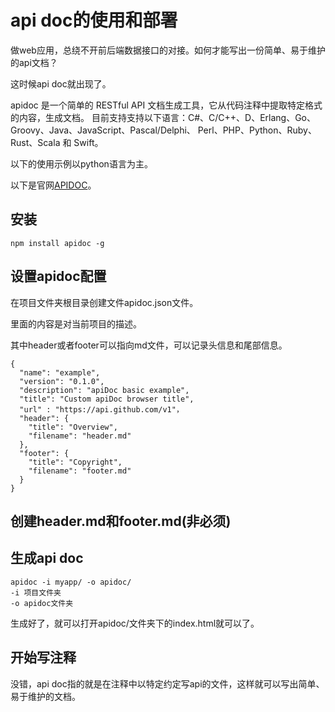 # api doc的使用和部署

做web应用，总绕不开前后端数据接口的对接。如何才能写出一份简单、易于维护的api文档？

这时候api doc就出现了。

apidoc 是一个简单的 RESTful API 文档生成工具，它从代码注释中提取特定格式的内容，生成文档。 目前支持支持以下语言：C#、C/C++、D、Erlang、Go、Groovy、Java、JavaScript、Pascal/Delphi、 Perl、PHP、Python、Ruby、Rust、Scala 和 Swift。

以下的使用示例以python语言为主。

以下是官网[APIDOC](http://apidocjs.com/)。

## 安装

`npm install apidoc -g`

## 设置apidoc配置

在项目文件夹根目录创建文件apidoc.json文件。

里面的内容是对当前项目的描述。

其中header或者footer可以指向md文件，可以记录头信息和尾部信息。

```
{
  "name": "example",
  "version": "0.1.0",
  "description": "apiDoc basic example",
  "title": "Custom apiDoc browser title",
  "url" : "https://api.github.com/v1"，
  "header": {
    "title": "Overview",
    "filename": "header.md"
  },
  "footer": {
    "title": "Copyright",
    "filename": "footer.md"
  }
}
```

## 创建header.md和footer.md(非必须)

## 生成api doc

```
apidoc -i myapp/ -o apidoc/ 
-i 项目文件夹
-o apidoc文件夹
```

生成好了，就可以打开apidoc/文件夹下的index.html就可以了。

## 开始写注释

没错，api doc指的就是在注释中以特定约定写api的文件，这样就可以写出简单、易于维护的文档。